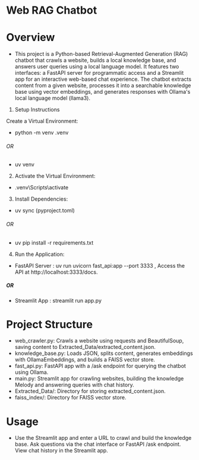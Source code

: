 # Web RAG Chatbot


# Overview
- This project is a Python-based Retrieval-Augmented Generation (RAG) chatbot that crawls a website, builds a local knowledge base, and answers user queries using a local language model. It features two interfaces: a FastAPI server for programmatic access and a Streamlit app for an interactive web-based chat experience. The chatbot extracts content from a given website, processes it into a searchable knowledge base using vector embeddings, and generates responses with Ollama's local language model (llama3).




1. Setup Instructions

Create a Virtual Environment:

- python -m venv .venv
###### OR
- uv venv


2. Activate the Virtual Environment:

 - .venv\Scripts\activate





3. Install Dependencies:
- uv sync (pyproject.toml)
###### OR
- uv pip install -r requirements.txt




4. Run the Application:

- FastAPI Server : uv run uvicorn fast_api:app --port 3333 , Access the API at http://localhost:3333/docs.
##### OR
- Streamlit App : streamlit run app.py



# Project Structure

- web_crawler.py: Crawls a website using requests and BeautifulSoup, saving content to Extracted_Data/extracted_content.json.
- knowledge_base.py: Loads JSON, splits content, generates embeddings with OllamaEmbeddings, and builds a FAISS vector store.
- fast_api.py: FastAPI app with a /ask endpoint for querying the chatbot using Ollama.
- main.py: Streamlit app for crawling websites, building the knowledge Melody and answering queries with chat history.
- Extracted_Data/: Directory for storing extracted_content.json.
- faiss_index/: Directory for FAISS vector store.

# Usage

- Use the Streamlit app and enter a URL to crawl and build the knowledge base.
Ask questions via the chat interface or FastAPI /ask endpoint.
View chat history in the Streamlit app.

